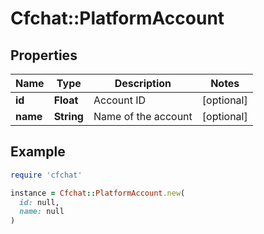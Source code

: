 # Cfchat::PlatformAccount

## Properties

| Name | Type | Description | Notes |
| ---- | ---- | ----------- | ----- |
| **id** | **Float** | Account ID | [optional] |
| **name** | **String** | Name of the account | [optional] |

## Example

```ruby
require 'cfchat'

instance = Cfchat::PlatformAccount.new(
  id: null,
  name: null
)
```

